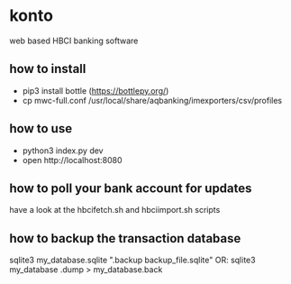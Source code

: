 # konto
web based HBCI banking software

## how to install
* pip3 install bottle (https://bottlepy.org/)
* cp mwc-full.conf /usr/local/share/aqbanking/imexporters/csv/profiles

## how to use
* python3 index.py dev
* open http://localhost:8080

## how to poll your bank account for updates
have a look at the hbcifetch.sh and hbciimport.sh scripts

## how to backup the transaction database
sqlite3 my_database.sqlite ".backup backup_file.sqlite"
OR: sqlite3 my_database .dump > my_database.back
